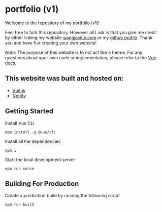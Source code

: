 # portfolio (v1)

Welcome to the repository of my portfolio (v1)!

Feel free to fork this repository. However all I ask is that you give me credit by either linking my website [wongjackie.com](https://www.wongjackie.com/) or my [github profile](https://github.com/jackiewong99). Thank you and have fun creating your own website!

_Note_: The purpose of this website is to not act like a theme. For any questions about your own code or implementation, please refer to the [Vue docs](https://vuejs.org/v2/guide/).

## This website was built and hosted on:

- [Vue.js](https://vue.js.org/)
- [Netlify](https://www.netlify.com/)

## Getting Started

Install Vue CLI

```
npm install -g @vue/cli
```

Install all the dependencies

```
npm i
```

Start the local development server

```
npm run serve
```

## Building For Production

Create a production build by running the following script

```
npm run build
```
